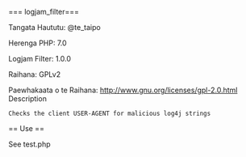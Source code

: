 === logjam_filter===

Tangata Haututu: @te_taipo

Herenga PHP: 7.0

Logjam Filter: 1.0.0

Raihana: GPLv2

Paewhakaata o te Raihana: http://www.gnu.org/licenses/gpl-2.0.html
Description

    Checks the client USER-AGENT for malicious log4j strings

== Use ==

See test.php
